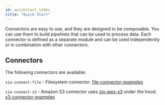 ```yaml
---
id: quickstart_index
title: "Quick Start"
---
```


Connectors are easy to use, and they are designed to be composable. You can use them to build pipelines that can be used to process data.
Each connector is defined as a separate module and can be used independently or in combination with other connectors.

Connectors
--------------

The following connectors are available:

`zio-connect-file` - Filesystem connector. [file-connector-examples][file-connector-examples]

`zio-connect-s3` - Amazon S3 connector uses [zio-aws-s3][zio-aws] under the hood. [s3-connector-examples][s3-connector-examples]

[zio-aws]: https://zio.github.io/zio-aws
[file-connector-examples]: https://github.com/zio/zio-connect/tree/master/examples/file-connector-examples/src/main/scala
[s3-connector-examples]: https://github.com/zio/zio-connect/tree/master/examples/s3-connector-examples/src/main/scala

